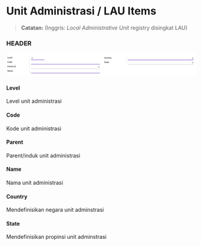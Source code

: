 # Unit Administrasi / LAU Items

> **Catatan:** (Inggris: *Local Administrative Unit* registry disingkat LAU)

### <a name="bagian-header">HEADER</a>

![](../../img/unit-administrasi/form.png)

#### <a name="field-level">Level</a>

Level unit administrasi

#### <a name="field-code">Code</a>

Kode unit administrasi

#### <a name="field-parent-id">Parent</a>

Parent/induk unit administrasi

#### <a name="field-name">Name</a>

Nama unit administrasi

#### <a name="field-country-id">Country</a>

Mendefinisikan negara unit adminstrasi

#### <a name="field-state-id">State</a>

Mendefinisikan propinsi unit adminstrasi
